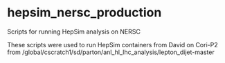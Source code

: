 # hepsim_nersc_production
Scripts for running HepSim analysis on NERSC


These scripts were used to run HepSim containers from David on Cori-P2 from /global/cscratch1/sd/parton/anl_hl_lhc_analysis/lepton_dijet-master

